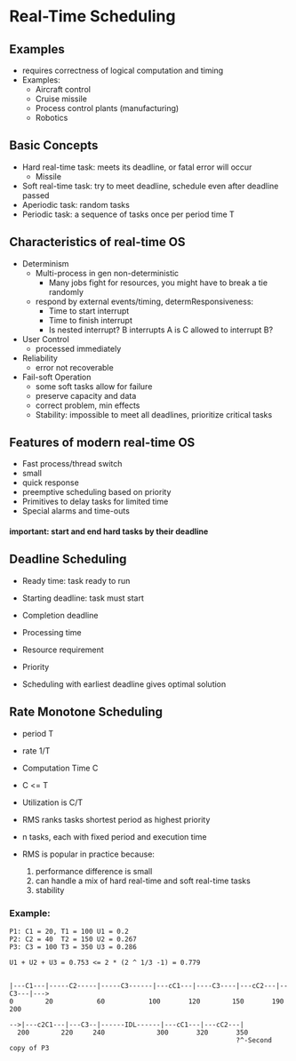 # Real-Time Scheduling
## Examples
* requires correctness of logical computation and timing
* Examples:
    * Aircraft control
    * Cruise missile
    * Process control plants (manufacturing)
    * Robotics
## Basic Concepts
* Hard real-time task: meets its deadline, or fatal error will occur
    * Missile
* Soft real-time task: try to meet deadline, schedule even after deadline passed
* Aperiodic task: random tasks
* Periodic task: a sequence of tasks once per period time T

## Characteristics of real-time OS
* Determinism
    * Multi-process in gen non-deterministic
        * Many jobs fight for resources, you might have to break a tie randomly
    * respond by external events/timing, determResponsiveness: 
        * Time to start interrupt
        * Time to finish interrupt
        * Is nested interrupt? B interrupts A is C allowed to interrupt B?
* User Control
    * processed immediately
* Reliability
    * error not recoverable
* Fail-soft Operation
    * some soft tasks allow for failure
    * preserve capacity and data
    * correct problem, min effects
    * Stability: impossible to meet all deadlines, prioritize critical tasks

## Features of modern real-time OS
* Fast process/thread switch
* small
* quick response
* preemptive scheduling based on priority
* Primitives to delay tasks for limited time
* Special alarms and time-outs
#### important: start and end hard tasks by their deadline

## Deadline Scheduling
* Ready time: task ready to run
* Starting deadline: task must start
* Completion deadline
* Processing time
* Resource requirement
* Priority

* Scheduling with earliest deadline gives optimal solution

## Rate Monotone Scheduling
* period T
* rate 1/T
* Computation Time C
* C <= T
* Utilization is C/T
* RMS ranks tasks shortest period as highest priority
* n tasks, each with fixed period and execution time

* RMS is popular in practice because:
    1. performance difference is small
    2. can handle a mix of hard real-time and soft real-time tasks
    3. stability

### Example:
    P1: C1 = 20, T1 = 100 U1 = 0.2
    P2: C2 = 40  T2 = 150 U2 = 0.267
    P3: C3 = 100 T3 = 350 U3 = 0.286

    U1 + U2 + U3 = 0.753 <= 2 * (2 ^ 1/3 -1) = 0.779 


    |---C1---|-----C2-----|-----C3------|---cC1---|----C3----|---cC2---|--C3---|--->
    0        20           60           100       120        150       190     200

    -->|---c2C1---|---C3--|------IDL------|---cC1---|---cC2---|
      200        220     240             300       320       350
                                                             ?^-Second copy of P3
